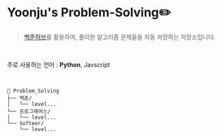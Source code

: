 # Yoonju's Problem-Solving✏️

> [백준허브](https://github.com/BaekjoonHub/BaekjoonHub)를 활용하여, 풀이한 알고리즘 문제들을 자동 저장하는 저장소입니다.

<br/>

주로 사용하는 언어 : **Python**, Javscript

<br/>

```
📂 Problem_Solving
├── 백준/
│   └── level...
└── 프로그래머스/
│   └── level...
└── Softeer/
    └── level...
```
